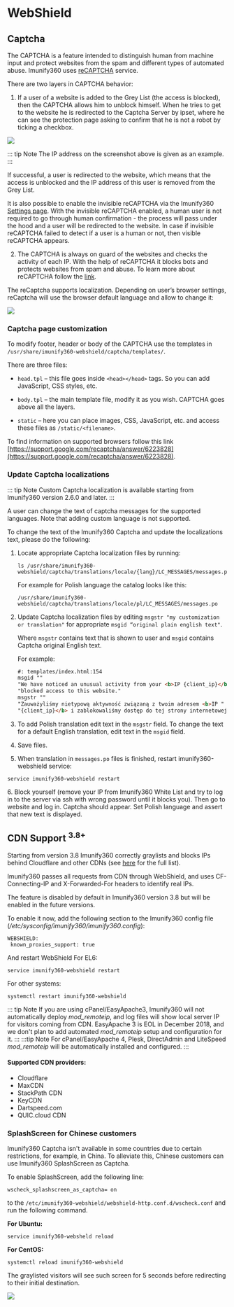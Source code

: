 # WebShield
## Captcha

The CAPTCHA is a feature intended to distinguish human from machine input and protect websites from the spam and different types of automated abuse. Imunify360 uses [reCAPTCHA](https://www.google.com/recaptcha/intro/invisible.html) service.

There are two layers in CAPTCHA behavior:

1. If a user of a website is added to the <span class="notranslate">Grey List</span> (the access is blocked), then the CAPTCHA allows him to unblock himself. When he tries to get to the website he is redirected to the Captcha Server by ipset, where he can see the protection page asking to confirm that he is not a robot by ticking a checkbox.

![](/images/captcha.jpg)

::: tip Note
The IP address on the screenshot above is given as an example.
:::

If successful, a user is redirected to the website, which means that the access is unblocked and the IP address of this user is removed from the <span class="notranslate">Grey List</span>.

It is also possible to enable the invisible reCAPTCHA via the Imunify360 [<span class="notranslate">Settings</span> page](/dashboard/#settings). With the invisible reCAPTCHA enabled, a human user is not required to go through human confirmation - the process will pass under the hood and a user will be redirected to the website. In case if invisible reCAPTCHA failed to detect if a user is a human or not, then visible reCAPTCHA appears.

2. The CAPTCHA is always on guard of the websites and checks the activity of each IP. With the help of reCAPTCHA it blocks bots and protects websites from spam and abuse. To learn more about reCAPTCHA follow the [link](https://www.google.com/recaptcha/intro/).

The reCaptcha supports localization. Depending on user’s browser settings, reCaptcha will use the browser default language and allow to change it:

![](/images/local.jpg)

### Captcha page customization

To modify footer, header or body of the CAPTCHA use the templates in <span class="notranslate">`/usr/share/imunify360-webshield/captcha/templates/`</span>.

There are three files:

* <span class="notranslate">`head.tpl`</span> – this file goes inside <span class="notranslate">`<head></head>`</span> tags. So you can add JavaScript, CSS styles, etc.

* <span class="notranslate">`body.tpl`</span> – the main template file, modify it as you wish. CAPTCHA goes above all the layers.

* <span class="notranslate">`static`</span> – here you can place images, CSS, JavaScript, etc. and access these files as <span class="notranslate">`/static/<filename>`</span>.

To find information on supported browsers follow this link [https://support.google.com/recaptcha/answer/6223828](https://support.google.com/recaptcha/answer/6223828).

### Update Captcha localizations
::: tip Note
Custom Captcha localization is available starting from Imunify360 version 2.6.0 and later.
:::

A user can change the text of captcha messages for the supported languages. Note that adding custom language is not supported.

To change the text of the Imunify360 Captcha and update the localizations text, please do the following:

1. Locate appropriate Captcha localization files by running:

    <div class="notranslate">

   ```
   ls /usr/share/imunify360-webshield/captcha/translations/locale/{lang}/LC_MESSAGES/messages.po
   ```

   </div>
   For example for Polish language the catalog looks like this: 
   
    <div class="notranslate">

   ```
   /usr/share/imunify360-webshield/captcha/translations/locale/pl/LC_MESSAGES/messages.po
   ```

   </div>

2. Update Captcha localization files by editing <span class="notranslate">`msgstr "my customization or translation"`</span> for appropriate <span class="notranslate">`msgid “original plain english text"`</span>.

   Where <span class="notranslate">`msgstr`</span> contains text that is shown to user and <span class="notranslate">`msgid`</span> contains Captcha original English text.

   For example:

    <div class="notranslate">

   ``` HTML
   #: templates/index.html:154
   msgid ""
   "We have noticed an unusual activity from your <b>IP {client_ip}</b> and "
   "blocked access to this website."
   msgstr ""
   "Zauważyliśmy nietypową aktywność związaną z twoim adresem <b>IP "
   "{client_ip}</b> i zablokowaliśmy dostęp do tej strony internetowej"
   ```

   </div>
3. To add Polish translation edit text in the <span class="notranslate">`msgstr`</span> field. To change the text for a default English translation, edit text in the <span class="notranslate">`msgid`</span> field.
4. Save files.
5. When translation in <span class="notranslate">`messages.po`</span> files is finished, restart <span class="notranslate">imunify360-webshield</span> service:

<div class="notranslate">

```
service imunify360-webshield restart
```

</div>
6. Block yourself (remove your IP from <span class="notranslate">Imunify360 White List</span> and try to log in to the server via ssh with wrong password until it blocks you). Then go to website and log in. Captcha should appear. Set Polish language and assert that new text is displayed.

## CDN Support <sup>3.8+</sup>
	
Starting from version 3.8 Imunify360 correctly graylists and blocks IPs behind Cloudflare and other CDNs (see [here](/webshield/#supported-cdn-providers) for the full list).
	
Imunify360 passes all requests from CDN through <span class="notranslate">WebShield</span>, and uses <span class="notranslate">CF-Connecting-IP</span> and <span class="notranslate">X-Forwarded-For</span> headers to identify real IPs.
	
The feature is disabled by default in Imunify360 version 3.8 but will be enabled in the future versions.
	
To enable it now, add the following section to the Imunify360 config file (<span class="notranslate">_/etc/sysconfig/imunify360/imunify360.config_</span>):
	
<div class="notranslate">

```
WEBSHIELD:
 known_proxies_support: true
```

</div>
And restart <span class="notranslate">WebShield</span>
For EL6:
<div class="notranslate">

```
service imunify360-webshield restart
```

</div>
For other systems:
<div class="notranslate">

```
systemctl restart imunify360-webshield
```
</div>

::: tip Note
If you are using cPanel/EasyApache3, Imunify360 will not automatically deploy _mod_remoteip_, and log files will show local server IP for visitors coming from CDN. EasyApache 3 is EOL in December 2018, and we don't plan to add automated _mod_remoteip_ setup and configuration for it.
:::
:::tip Note
For cPanel/EasyApache 4, Plesk, DirectAdmin and LiteSpeed _mod_remoteip_ will be automatically installed and configured.
:::
	
#### Supported CDN providers:

* Cloudflare
* MaxCDN
* StackPath CDN
* KeyCDN
* Dartspeed.com
* QUIC.cloud CDN

### SplashScreen for Chinese customers

Imunify360 Captcha isn't available in some countries due to certain restrictions, for example, in China. To alleviate this, Chinese customers can use Imunify360 SplashScreen as Captcha.

To enable SplashScreen, add the following line: 

<div class="notranslate">

```
wscheck_splashscreen_as_captcha= on
```
</div>

to the <span class="notranslate">`/etc/imunify360-webshield/webshield-http.conf.d/wscheck.conf`</span> and run the following command.

**For Ubuntu:**

<div class="notranslate">

```
service imunify360-websheld reload
```
</div>

**For CentOS:**

<div class="notranslate">

```
systemctl reload imunify360-webshield
```
</div>


The graylisted visitors will see such screen for 5 seconds before redirecting to their initial destination.

![](/images/splash_as_captcha.png)





